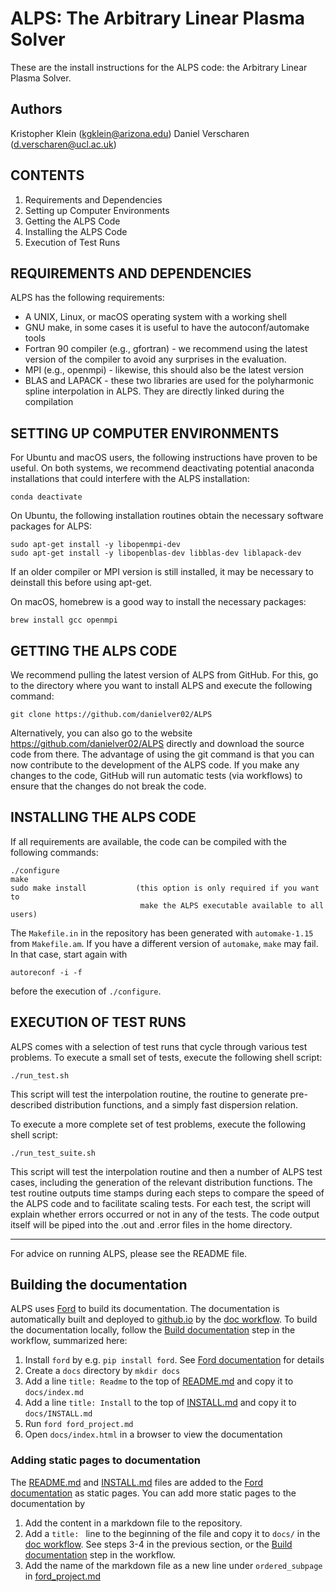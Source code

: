# ALPS: The Arbitrary Linear Plasma Solver

These are the install instructions for the ALPS code: the Arbitrary Linear
Plasma Solver.

## Authors

Kristopher Klein   (kgklein@arizona.edu)
Daniel Verscharen  (d.verscharen@ucl.ac.uk)

## CONTENTS

1. Requirements and Dependencies
2. Setting up Computer Environments
3. Getting the ALPS Code
4. Installing the ALPS Code
5. Execution of Test Runs

## REQUIREMENTS AND DEPENDENCIES

ALPS has the following requirements:

- A UNIX, Linux, or macOS operating system with a working shell
- GNU make, in some cases it is useful to have the autoconf/automake tools
- Fortran 90 compiler (e.g., gfortran) - we recommend using the latest version
  of the compiler to avoid any surprises in the evaluation.
- MPI (e.g., openmpi) - likewise, this should also be the latest version
- BLAS and LAPACK - these two libraries are used for the polyharmonic spline
  interpolation in ALPS. They are directly linked during the compilation

## SETTING UP COMPUTER ENVIRONMENTS

For Ubuntu and macOS users, the following instructions have proven to be useful.
On both systems, we recommend deactivating potential anaconda installations
that could interfere with the ALPS installation:

```
conda deactivate
```

On Ubuntu, the following installation routines obtain the necessary software
packages for ALPS:

```
sudo apt-get install -y libopenmpi-dev
sudo apt-get install -y libopenblas-dev libblas-dev liblapack-dev
```

If an older compiler or MPI version is still installed, it may be necessary to
deinstall this before using apt-get.


On macOS, homebrew is a good way to install the necessary packages:

```
brew install gcc openmpi
```

## GETTING THE ALPS CODE

We recommend pulling the latest version of ALPS from GitHub. For this, go to
the directory where you want to install ALPS and execute the following command:

```
git clone https://github.com/danielver02/ALPS
```

Alternatively, you can also go to the website https://github.com/danielver02/ALPS
directly and download the source code from there. The advantage of using the git
command is that you can now contribute to the development of the ALPS code. If
you make any changes to the code, GitHub will run automatic tests (via workflows)
to ensure that the changes do not break the code.

## INSTALLING THE ALPS CODE

If all requirements are available, the code can be compiled with the following
commands:

```
./configure
make
sudo make install           (this option is only required if you want to
                             make the ALPS executable available to all users)
```

The `Makefile.in` in the repository has been generated with `automake-1.15` from `Makefile.am`. If you have a different version of `automake`, `make` may fail. In that case, start again with

```
autoreconf -i -f
```

before the execution of `./configure`.

## EXECUTION OF TEST RUNS

ALPS comes with a selection of test runs that cycle through various test
problems. To execute a small set of tests, execute the following shell script:

```
./run_test.sh
```

This script will test the interpolation routine, the routine to generate pre-
described distribution functions, and a simply fast dispersion relation.

To execute a more complete set of test problems, execute the following shell
script:

```
./run_test_suite.sh
```

This script will test the interpolation routine and then a number of ALPS test
cases, including the generation of the relevant distribution functions. The test
routine outputs time stamps during each steps to compare the speed of the ALPS
code and to facilitate scaling tests. For each test, the script will explain
whether errors occurred or not in any of the tests. The code output itself will
be piped into the .out and .error files in the home directory.

---

For advice on running ALPS, please see the README file.

## Building the documentation

ALPS uses [Ford](https://forddocs.readthedocs.io/en/latest/) to build its documentation. The documentation is automatically built and deployed to [github.io](https://danielver02.github.io/ALPS/) by the [doc workflow](https://github.com/danielver02/ALPS/blob/master/.github/workflows/doc.yml). To build the documentation locally, follow the [Build documentation](https://github.com/danielver02/ALPS/blob/07a4f8dc996ff76729edeedf5c2a0dc1a5c3028b/.github/workflows/doc.yml#L25-L32) step in the workflow, summarized here:
1. Install `ford` by e.g. `pip install ford`. See [Ford documentation](https://forddocs.readthedocs.io/en/latest/) for details
2. Create a `docs` directory by `mkdir docs`
3. Add a line `title: Readme` to the top of [README.md](./README.md) and copy it to `docs/index.md`
4. Add a line `title: Install` to the top of [INSTALL.md](./INSTALL.md) and copy it to `docs/INSTALL.md`
5. Run `ford ford_project.md`
6. Open `docs/index.html` in a browser to view the documentation

### Adding static pages to documentation

The [README.md](./README.md) and [INSTALL.md](./INSTALL.md) files are added to the [Ford documentation](https://danielver02.github.io/ALPS/) as static pages. You can add more static pages to the documentation by
1. Add the content in a markdown file to the repository.
2. Add a `title: ` line to the beginning of the file and copy it to `docs/` in the [doc workflow](https://github.com/danielver02/ALPS/blob/master/.github/workflows/doc.yml). See steps 3-4 in the previous section, or the [Build documentation](https://github.com/danielver02/ALPS/blob/07a4f8dc996ff76729edeedf5c2a0dc1a5c3028b/.github/workflows/doc.yml#L25-L32) step in the workflow.
3. Add the name of the markdown file as a new line under `ordered_subpage` in [ford_project.md](./ford_project.md)
